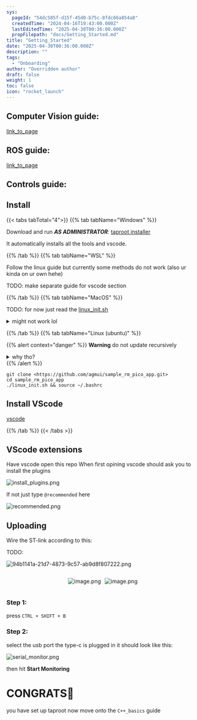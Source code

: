 ```yaml
---
sys:
  pageId: "54dc585f-d15f-45d0-b75c-8fdc66a854a8"
  createdTime: "2024-04-16T19:43:00.000Z"
  lastEditedTime: "2025-04-30T00:36:00.000Z"
  propFilepath: "docs/Getting_Started.md"
title: "Getting_Started"
date: "2025-04-30T00:36:00.000Z"
description: ""
tags:
  - "Onboarding"
author: "Overridden author"
draft: false
weight: 1
toc: false
icon: "rocket_launch"
---
```


## Computer Vision guide:

[link_to_page](86d45bc0-388b-4d26-8848-44f255f73d0e)

## ROS guide:

[link_to_page](3c76c1de-ec8f-46d6-8b0a-294005edc2d5)

## Controls guide:

## Install

{{< tabs tabTotal="4">}}
{{% tab tabName="Windows" %}}

Download and run _**AS ADMINISTRATOR**_: [taproot installer](https://github.com/Thornbots/TeachingFreshies/releases/tag/1.0)

It automatically installs all the tools and vscode.

{{% /tab %}}
{{% tab tabName="WSL" %}}

Follow the linux guide but currently some methods do not work (also ur kinda on ur own hehe)

TODO: make separate guide for vscode section

{{% /tab %}}
{{% tab tabName="MacOS" %}}

TODO: for now just read the [linux_init.sh](https://github.com/agmui/sample_rm_pico_app/blob/main/linux_init.sh)

<details>
<summary>might not work lol</summary>

`brew install libusb pkg-config`

Next install: [vscode](https://code.visualstudio.com/Download)

</details>

{{% /tab %}}
{{% tab tabName="Linux (ubuntu)" %}}

{{% alert context="danger" %}}
**Warning** do not update recursively
<details>
<summary>why tho?</summary>
There are some submodules that may go on for a while (like tinyusb) and I highly
recommend you don't need to get them.
If you want to see what submodules I update just look in `linux_init.sh`
</details>
{{% /alert %}}

```shell
git clone <https://github.com/agmui/sample_rm_pico_app.git>
cd sample_rm_pico_app
./linux_init.sh && source ~/.bashrc
```

## Install VScode

[vscode](https://code.visualstudio.com/Download)

{{% /tab %}}
{{< /tabs >}}

## VScode extensions

Have vscode open this repo
When first opining vscode should ask you to install the plugins

![install_plugins.png](https://prod-files-secure.s3.us-west-2.amazonaws.com/d518164a-d88e-44d1-a4ee-3adb3bd8bce0/89bd30f0-1825-4e77-867b-0a41ce370880/install_plugins.png?X-Amz-Algorithm=AWS4-HMAC-SHA256&X-Amz-Content-Sha256=UNSIGNED-PAYLOAD&X-Amz-Credential=ASIAZI2LB4662AJ6N3QS%2F20250705%2Fus-west-2%2Fs3%2Faws4_request&X-Amz-Date=20250705T181009Z&X-Amz-Expires=3600&X-Amz-Security-Token=IQoJb3JpZ2luX2VjED4aCXVzLXdlc3QtMiJIMEYCIQCPWeKBvOCQZs2CmRgFS0uOlVVZ%2F%2FJsfLPi79cc0%2FhSeQIhANxTXdNz36FyEZjnFO6qNyFMvS9UyobzWc39hU%2BhQdd%2FKv8DCEcQABoMNjM3NDIzMTgzODA1IgyMn3CZ3NoL7Oy9kysq3AMeraC7gEQ8E5jdU88mM09NOjwD3q%2BYzDCna8uCQRySmB%2BCy24adB9a9JE8u6NV8mLixAhe8TIEFFuNm%2FAqWOjLZcE8DNJAjANwb3OrgBYjkudoZRgy50cxq6Cg%2FAXXcFaRE6odHvNhRSJ2o2uBpfHpxzGkVeIaIBk3uX2lG4CWZpSEsbk06VSukdcUYouK8LstsI1Ogxt8JUG5s51tc4QjdCHejn6qdaiNnuk%2FlPC7qWZXFreic%2FXwQd7WzuGhVZOxwBP%2FfZPre5NdwBsAMi%2FJLm2vJ7WLjUV%2BZ%2FbTd%2FaeizVaKjeyfhcFXgXv7BJ2AEeg095luFE7lVmtCwwBpj4f4sBcUm%2Fo8iFKrvkyapnuCx8ShWCfV0yjWL9s12IFzJoB1oMz8s63L0yx1y9JLzBun0M%2BqmvCGb0t5YQN%2BpyvJQjWeymgbv33WYi7sZukufArX%2BvKNJO4%2FWuO26V%2FxZgNer41zzPMpgA4Tl9j5gqnJItjVRJtTl0ZppQxKxhRQxHetSbEt8a7VtPfcd02oVZzeDJVZV1%2FB3RKwrlg74ihgqElGdRxt5zWvBep0pxWCI85EyU4JpIugTziSM5Rh9i%2BshLU2l%2BZl2ez4tNNHRye9f2Wj27NO5tFXod2RzDS06TDBjqkAXrkN6tQchGiohxQghCAEIijh33Y9cwFU3Ckc8n6PhJch4sMYgz3YVfyXggzAuOb9i2BvVF1wF8WxWlb%2BEvK6Z9JGBoA1l1iprhD%2BA6kCu8POIQq%2FOvRmVMhzLnxB3xlbfE27iHPiL2vSVHo9MaikVO051ycMWivQytoC7NmIh88R0tZp63WyNWT71cpVd34CnQEL4tNl0RmCxZ%2Bom2IsOAUaaJw&X-Amz-Signature=95f649fb3c81b062948c5d9618374db2c928b0410e879f6c7b10379cb8f5057a&X-Amz-SignedHeaders=host&x-amz-checksum-mode=ENABLED&x-id=GetObject)

If not just type `@recommended` here  

![recommended.png](https://prod-files-secure.s3.us-west-2.amazonaws.com/d518164a-d88e-44d1-a4ee-3adb3bd8bce0/61e661e9-5d85-4dfc-be0d-8d2097a5e793/recommended.png?X-Amz-Algorithm=AWS4-HMAC-SHA256&X-Amz-Content-Sha256=UNSIGNED-PAYLOAD&X-Amz-Credential=ASIAZI2LB4662AJ6N3QS%2F20250705%2Fus-west-2%2Fs3%2Faws4_request&X-Amz-Date=20250705T181009Z&X-Amz-Expires=3600&X-Amz-Security-Token=IQoJb3JpZ2luX2VjED4aCXVzLXdlc3QtMiJIMEYCIQCPWeKBvOCQZs2CmRgFS0uOlVVZ%2F%2FJsfLPi79cc0%2FhSeQIhANxTXdNz36FyEZjnFO6qNyFMvS9UyobzWc39hU%2BhQdd%2FKv8DCEcQABoMNjM3NDIzMTgzODA1IgyMn3CZ3NoL7Oy9kysq3AMeraC7gEQ8E5jdU88mM09NOjwD3q%2BYzDCna8uCQRySmB%2BCy24adB9a9JE8u6NV8mLixAhe8TIEFFuNm%2FAqWOjLZcE8DNJAjANwb3OrgBYjkudoZRgy50cxq6Cg%2FAXXcFaRE6odHvNhRSJ2o2uBpfHpxzGkVeIaIBk3uX2lG4CWZpSEsbk06VSukdcUYouK8LstsI1Ogxt8JUG5s51tc4QjdCHejn6qdaiNnuk%2FlPC7qWZXFreic%2FXwQd7WzuGhVZOxwBP%2FfZPre5NdwBsAMi%2FJLm2vJ7WLjUV%2BZ%2FbTd%2FaeizVaKjeyfhcFXgXv7BJ2AEeg095luFE7lVmtCwwBpj4f4sBcUm%2Fo8iFKrvkyapnuCx8ShWCfV0yjWL9s12IFzJoB1oMz8s63L0yx1y9JLzBun0M%2BqmvCGb0t5YQN%2BpyvJQjWeymgbv33WYi7sZukufArX%2BvKNJO4%2FWuO26V%2FxZgNer41zzPMpgA4Tl9j5gqnJItjVRJtTl0ZppQxKxhRQxHetSbEt8a7VtPfcd02oVZzeDJVZV1%2FB3RKwrlg74ihgqElGdRxt5zWvBep0pxWCI85EyU4JpIugTziSM5Rh9i%2BshLU2l%2BZl2ez4tNNHRye9f2Wj27NO5tFXod2RzDS06TDBjqkAXrkN6tQchGiohxQghCAEIijh33Y9cwFU3Ckc8n6PhJch4sMYgz3YVfyXggzAuOb9i2BvVF1wF8WxWlb%2BEvK6Z9JGBoA1l1iprhD%2BA6kCu8POIQq%2FOvRmVMhzLnxB3xlbfE27iHPiL2vSVHo9MaikVO051ycMWivQytoC7NmIh88R0tZp63WyNWT71cpVd34CnQEL4tNl0RmCxZ%2Bom2IsOAUaaJw&X-Amz-Signature=a1b932db2d15caadaabcf8d5ea9fee449bae0cf1b7d29d71587d7a95b2e4dc97&X-Amz-SignedHeaders=host&x-amz-checksum-mode=ENABLED&x-id=GetObject)

## Uploading

Wire the ST-link according to this:

TODO:

![94b1141a-21d7-4873-9c57-ab9d8f807222.png](https://prod-files-secure.s3.us-west-2.amazonaws.com/d518164a-d88e-44d1-a4ee-3adb3bd8bce0/e5fad17d-ab82-4300-9f4c-505ab4b1202c/94b1141a-21d7-4873-9c57-ab9d8f807222.png?X-Amz-Algorithm=AWS4-HMAC-SHA256&X-Amz-Content-Sha256=UNSIGNED-PAYLOAD&X-Amz-Credential=ASIAZI2LB4662AJ6N3QS%2F20250705%2Fus-west-2%2Fs3%2Faws4_request&X-Amz-Date=20250705T181009Z&X-Amz-Expires=3600&X-Amz-Security-Token=IQoJb3JpZ2luX2VjED4aCXVzLXdlc3QtMiJIMEYCIQCPWeKBvOCQZs2CmRgFS0uOlVVZ%2F%2FJsfLPi79cc0%2FhSeQIhANxTXdNz36FyEZjnFO6qNyFMvS9UyobzWc39hU%2BhQdd%2FKv8DCEcQABoMNjM3NDIzMTgzODA1IgyMn3CZ3NoL7Oy9kysq3AMeraC7gEQ8E5jdU88mM09NOjwD3q%2BYzDCna8uCQRySmB%2BCy24adB9a9JE8u6NV8mLixAhe8TIEFFuNm%2FAqWOjLZcE8DNJAjANwb3OrgBYjkudoZRgy50cxq6Cg%2FAXXcFaRE6odHvNhRSJ2o2uBpfHpxzGkVeIaIBk3uX2lG4CWZpSEsbk06VSukdcUYouK8LstsI1Ogxt8JUG5s51tc4QjdCHejn6qdaiNnuk%2FlPC7qWZXFreic%2FXwQd7WzuGhVZOxwBP%2FfZPre5NdwBsAMi%2FJLm2vJ7WLjUV%2BZ%2FbTd%2FaeizVaKjeyfhcFXgXv7BJ2AEeg095luFE7lVmtCwwBpj4f4sBcUm%2Fo8iFKrvkyapnuCx8ShWCfV0yjWL9s12IFzJoB1oMz8s63L0yx1y9JLzBun0M%2BqmvCGb0t5YQN%2BpyvJQjWeymgbv33WYi7sZukufArX%2BvKNJO4%2FWuO26V%2FxZgNer41zzPMpgA4Tl9j5gqnJItjVRJtTl0ZppQxKxhRQxHetSbEt8a7VtPfcd02oVZzeDJVZV1%2FB3RKwrlg74ihgqElGdRxt5zWvBep0pxWCI85EyU4JpIugTziSM5Rh9i%2BshLU2l%2BZl2ez4tNNHRye9f2Wj27NO5tFXod2RzDS06TDBjqkAXrkN6tQchGiohxQghCAEIijh33Y9cwFU3Ckc8n6PhJch4sMYgz3YVfyXggzAuOb9i2BvVF1wF8WxWlb%2BEvK6Z9JGBoA1l1iprhD%2BA6kCu8POIQq%2FOvRmVMhzLnxB3xlbfE27iHPiL2vSVHo9MaikVO051ycMWivQytoC7NmIh88R0tZp63WyNWT71cpVd34CnQEL4tNl0RmCxZ%2Bom2IsOAUaaJw&X-Amz-Signature=df84c3d7dfe72786f864b96b47fc57c4639e6ce6500ac3a87b87cf8339a1ea03&X-Amz-SignedHeaders=host&x-amz-checksum-mode=ENABLED&x-id=GetObject)

<div style="display: flex;flex-direction: row; column-gap:10px; max-width: 630px;justify-content: center;">
<div>

![image.png](https://prod-files-secure.s3.us-west-2.amazonaws.com/d518164a-d88e-44d1-a4ee-3adb3bd8bce0/210ecb78-1116-4d7b-b9b7-2292f66fa2c2/image.png?X-Amz-Algorithm=AWS4-HMAC-SHA256&X-Amz-Content-Sha256=UNSIGNED-PAYLOAD&X-Amz-Credential=ASIAZI2LB466TWOLBF5Z%2F20250705%2Fus-west-2%2Fs3%2Faws4_request&X-Amz-Date=20250705T181010Z&X-Amz-Expires=3600&X-Amz-Security-Token=IQoJb3JpZ2luX2VjED0aCXVzLXdlc3QtMiJHMEUCIQCqTGjTmWvFaaZyUY8SSjxW%2BshOKMTUoxBh475trPXWMAIgH55iXOC9iEGHhY7M3vzrHolv1eeElgSeB9jnctOWfNIq%2FwMIRhAAGgw2Mzc0MjMxODM4MDUiDHYL0TctVAUUjjPB4SrcA1IZ%2B1GhPGMYBI%2F9FpRnQs9xen5MwMEbCHzI9cu4BTbcb0H%2FehzLQB4VctMKajumQVF1416t380ACfI%2Fip6ysCuc4Fn%2FjML%2FyWt4KC%2BPuGIxPKPGu3y%2B8Px%2BmKQIPuKiOb3MR73w8nqYykNb%2FlFBhT1j5qNTwP9D2oQ9B5neWPBAlPBsr13VHccCrIZGTjIrwdeBFEHO6H8p4EXEBSFnqmiZdhLH0OrO62zqNBctvYkuB1fC22h0cTXsKPJx%2FKGUowOXGFhHud2M6zMF2NZ3%2Fe1po1eNpVe6QxQ%2Bz6QwWQtAQlbJXi%2F5wISs3Ffd6luALUMrQ4hYdVWdSeCbQwOyZhjMSXvHzfHs%2B15b3p4cXBoj%2FrLvOYeqnJTB2PUuWGLJ7uj8uo%2B5wmDuzFWF%2B4fRDv2BrOvruzK%2Fy%2F3RWknhk2xchx6lpPYg6OYUBFTZdlvRwpuNeTZNqAqdm%2BpqGwY1Y3mV5XsY6t4wj%2FFN6Mv4sTUU7UVcS8%2Beo%2FIhiIbQuCfu%2FkXEjai0c63UdiwTlMeBiJ24oR%2B1LlsW8IryYNw38Fe3iPNwH2lN8jgYf51Rm1sLMDZJy38H2Yblu6eb5biQztreedOcK62Kolj4IwoWHAvDJw2q0kdxKoEkRQSPML%2FJpMMGOqUBV7v5oEJiwlGDzPUWxc%2FAOw9seaU%2B2oHYTGL5XpYpM698kNO3XEqXZKnGcmukOw54Ajy%2FJwdw88BuT1sL1o0y54rJ0CpRaGpNKRTGi2fSOb7vihuAeCiPMRYHoR65Us9ESUEh7Pau4HRbr3zG3lVgkHu2FjdyN%2BJweCc4HHBRn8A4f1V778Bs0etjwhyRclyBrZHaVWv%2BWu%2BNkbVpq4bQnGWnDFqZ&X-Amz-Signature=96687001854a5222a6094a490ef06841f3e5f66bf3948aae46c014aee935950e&X-Amz-SignedHeaders=host&x-amz-checksum-mode=ENABLED&x-id=GetObject)

</div>
<div>

![image.png](https://prod-files-secure.s3.us-west-2.amazonaws.com/d518164a-d88e-44d1-a4ee-3adb3bd8bce0/33a0fd0f-8ca6-4a86-8e09-26e95ded1fff/image.png?X-Amz-Algorithm=AWS4-HMAC-SHA256&X-Amz-Content-Sha256=UNSIGNED-PAYLOAD&X-Amz-Credential=ASIAZI2LB466TWOLBF5Z%2F20250705%2Fus-west-2%2Fs3%2Faws4_request&X-Amz-Date=20250705T181011Z&X-Amz-Expires=3600&X-Amz-Security-Token=IQoJb3JpZ2luX2VjED0aCXVzLXdlc3QtMiJHMEUCIQCqTGjTmWvFaaZyUY8SSjxW%2BshOKMTUoxBh475trPXWMAIgH55iXOC9iEGHhY7M3vzrHolv1eeElgSeB9jnctOWfNIq%2FwMIRhAAGgw2Mzc0MjMxODM4MDUiDHYL0TctVAUUjjPB4SrcA1IZ%2B1GhPGMYBI%2F9FpRnQs9xen5MwMEbCHzI9cu4BTbcb0H%2FehzLQB4VctMKajumQVF1416t380ACfI%2Fip6ysCuc4Fn%2FjML%2FyWt4KC%2BPuGIxPKPGu3y%2B8Px%2BmKQIPuKiOb3MR73w8nqYykNb%2FlFBhT1j5qNTwP9D2oQ9B5neWPBAlPBsr13VHccCrIZGTjIrwdeBFEHO6H8p4EXEBSFnqmiZdhLH0OrO62zqNBctvYkuB1fC22h0cTXsKPJx%2FKGUowOXGFhHud2M6zMF2NZ3%2Fe1po1eNpVe6QxQ%2Bz6QwWQtAQlbJXi%2F5wISs3Ffd6luALUMrQ4hYdVWdSeCbQwOyZhjMSXvHzfHs%2B15b3p4cXBoj%2FrLvOYeqnJTB2PUuWGLJ7uj8uo%2B5wmDuzFWF%2B4fRDv2BrOvruzK%2Fy%2F3RWknhk2xchx6lpPYg6OYUBFTZdlvRwpuNeTZNqAqdm%2BpqGwY1Y3mV5XsY6t4wj%2FFN6Mv4sTUU7UVcS8%2Beo%2FIhiIbQuCfu%2FkXEjai0c63UdiwTlMeBiJ24oR%2B1LlsW8IryYNw38Fe3iPNwH2lN8jgYf51Rm1sLMDZJy38H2Yblu6eb5biQztreedOcK62Kolj4IwoWHAvDJw2q0kdxKoEkRQSPML%2FJpMMGOqUBV7v5oEJiwlGDzPUWxc%2FAOw9seaU%2B2oHYTGL5XpYpM698kNO3XEqXZKnGcmukOw54Ajy%2FJwdw88BuT1sL1o0y54rJ0CpRaGpNKRTGi2fSOb7vihuAeCiPMRYHoR65Us9ESUEh7Pau4HRbr3zG3lVgkHu2FjdyN%2BJweCc4HHBRn8A4f1V778Bs0etjwhyRclyBrZHaVWv%2BWu%2BNkbVpq4bQnGWnDFqZ&X-Amz-Signature=c21b19e6df243da909e61a7e349e7c991aca3980c145e4457278247bfca3680c&X-Amz-SignedHeaders=host&x-amz-checksum-mode=ENABLED&x-id=GetObject)

</div>
</div>

### Step 1:

press `CTRL + SHIFT + B`

### Step 2:

select the usb port the type-c is plugged in it should look like this:

![serial_monitor.png](https://prod-files-secure.s3.us-west-2.amazonaws.com/d518164a-d88e-44d1-a4ee-3adb3bd8bce0/f03f4774-05d4-4393-b6a0-d5efb6d315ab/serial_monitor.png?X-Amz-Algorithm=AWS4-HMAC-SHA256&X-Amz-Content-Sha256=UNSIGNED-PAYLOAD&X-Amz-Credential=ASIAZI2LB4662AJ6N3QS%2F20250705%2Fus-west-2%2Fs3%2Faws4_request&X-Amz-Date=20250705T181009Z&X-Amz-Expires=3600&X-Amz-Security-Token=IQoJb3JpZ2luX2VjED4aCXVzLXdlc3QtMiJIMEYCIQCPWeKBvOCQZs2CmRgFS0uOlVVZ%2F%2FJsfLPi79cc0%2FhSeQIhANxTXdNz36FyEZjnFO6qNyFMvS9UyobzWc39hU%2BhQdd%2FKv8DCEcQABoMNjM3NDIzMTgzODA1IgyMn3CZ3NoL7Oy9kysq3AMeraC7gEQ8E5jdU88mM09NOjwD3q%2BYzDCna8uCQRySmB%2BCy24adB9a9JE8u6NV8mLixAhe8TIEFFuNm%2FAqWOjLZcE8DNJAjANwb3OrgBYjkudoZRgy50cxq6Cg%2FAXXcFaRE6odHvNhRSJ2o2uBpfHpxzGkVeIaIBk3uX2lG4CWZpSEsbk06VSukdcUYouK8LstsI1Ogxt8JUG5s51tc4QjdCHejn6qdaiNnuk%2FlPC7qWZXFreic%2FXwQd7WzuGhVZOxwBP%2FfZPre5NdwBsAMi%2FJLm2vJ7WLjUV%2BZ%2FbTd%2FaeizVaKjeyfhcFXgXv7BJ2AEeg095luFE7lVmtCwwBpj4f4sBcUm%2Fo8iFKrvkyapnuCx8ShWCfV0yjWL9s12IFzJoB1oMz8s63L0yx1y9JLzBun0M%2BqmvCGb0t5YQN%2BpyvJQjWeymgbv33WYi7sZukufArX%2BvKNJO4%2FWuO26V%2FxZgNer41zzPMpgA4Tl9j5gqnJItjVRJtTl0ZppQxKxhRQxHetSbEt8a7VtPfcd02oVZzeDJVZV1%2FB3RKwrlg74ihgqElGdRxt5zWvBep0pxWCI85EyU4JpIugTziSM5Rh9i%2BshLU2l%2BZl2ez4tNNHRye9f2Wj27NO5tFXod2RzDS06TDBjqkAXrkN6tQchGiohxQghCAEIijh33Y9cwFU3Ckc8n6PhJch4sMYgz3YVfyXggzAuOb9i2BvVF1wF8WxWlb%2BEvK6Z9JGBoA1l1iprhD%2BA6kCu8POIQq%2FOvRmVMhzLnxB3xlbfE27iHPiL2vSVHo9MaikVO051ycMWivQytoC7NmIh88R0tZp63WyNWT71cpVd34CnQEL4tNl0RmCxZ%2Bom2IsOAUaaJw&X-Amz-Signature=55a4a839556aaadfd2a95a759a1389218b8d1bc924b902912180d51e1512b173&X-Amz-SignedHeaders=host&x-amz-checksum-mode=ENABLED&x-id=GetObject)

then hit **Start Monitoring**

# CONGRATS🎉

you have set up taproot now move onto the `C++_basics` guide
